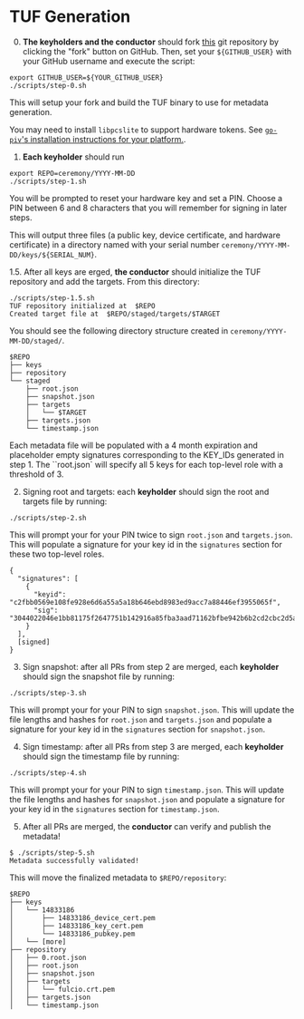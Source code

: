 # TUF Generation

0. **The keyholders and the conductor** should fork [this](https://github.com/sigstore/root-signing) git repository by clicking the "fork" button on GitHub. Then, set your `${GITHUB_USER}` with your GitHub username and execute the script:

```
export GITHUB_USER=${YOUR_GITHUB_USER}
./scripts/step-0.sh
```

This will setup your fork and build the TUF binary to use for metadata generation.

You may need to install `libpcslite` to support hardware tokens. See [`go-piv`'s installation instructions for your platform.](https://github.com/go-piv/piv-go#installation).


1. **Each keyholder** should run

```
export REPO=ceremony/YYYY-MM-DD
./scripts/step-1.sh
```

You will be prompted to reset your hardware key and set a PIN. Choose a PIN between 6 and 8 characters that you will remember for signing in later steps.

This will output three files (a public key, device certificate, and hardware certificate) in a directory named with your serial number `ceremony/YYYY-MM-DD/keys/${SERIAL_NUM}`.


1.5. After all keys are erged, **the conductor** should initialize the TUF repository and add the targets. From this directory:
```
./scripts/step-1.5.sh
TUF repository initialized at  $REPO
Created target file at  $REPO/staged/targets/$TARGET
```

You should see the following directory structure created in `ceremony/YYYY-MM-DD/staged/`.
```
$REPO
├── keys
├── repository
└── staged
    ├── root.json
    ├── snapshot.json
    ├── targets
    │   └── $TARGET
    ├── targets.json
    └── timestamp.json
```

Each metadata file will be populated with a 4 month expiration and placeholder empty signatures corresponding to the KEY_IDs generated in step 1. The ``root.json` will specify all 5 keys for each top-level role with a threshold of 3. 

2. Signing root and targets: each **keyholder** should sign the root and targets file by running:
```
./scripts/step-2.sh
```

This will prompt your for your PIN twice to sign `root.json` and `targets.json`. This will populate a signature for your key id in the `signatures` section for these two top-level roles.

```
{
  "signatures": [
    {
      "keyid": "c2fbb0569e108fe928e6d6a55a5a18b646ebd8983ed9acc7a88446ef3955065f",
      "sig": "3044022046e1bb81175f2647751b142916a85fba3aad71162bfbe942b6b2cd2cbc2d5a3302205373a6e3f5a37f66a2bf7406315568734675b4b939795e98e4f292ad4e1a2e99"
    }
  ],
  [signed]
}
```

3. Sign snapshot: after all PRs from step 2 are merged, each **keyholder** should sign the snapshot file by running:
```
./scripts/step-3.sh
```

This will prompt your for your PIN to sign `snapshot.json`. This will update the file lengths and hashes for `root.json` and `targets.json` and populate a signature for your key id in the `signatures` section for `snapshot.json`.

4. Sign timestamp: after all PRs from step 3 are merged, each **keyholder** should sign the timestamp file by running:
```
./scripts/step-4.sh
```

This will prompt your for your PIN to sign `timestamp.json`. This will update the file lengths and hashes for `snapshot.json` and populate a signature for your key id in the `signatures` section for `timestamp.json`.


5. After all PRs are merged, the **conductor** can verify and publish the metadata!

```
$ ./scripts/step-5.sh
Metadata successfully validated!
```

This will move the finalized metadata to `$REPO/repository`:
```
$REPO
├── keys
│   └── 14833186
│       ├── 14833186_device_cert.pem
│       ├── 14833186_key_cert.pem
│       └── 14833186_pubkey.pem
│   └── [more]
├── repository
│   ├── 0.root.json
│   ├── root.json
│   ├── snapshot.json
│   ├── targets
│   │   └── fulcio.crt.pem
│   ├── targets.json
│   └── timestamp.json
```
